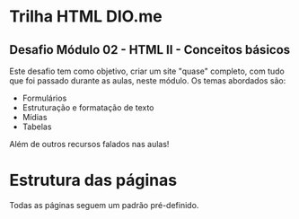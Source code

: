# Trilha HTML DIO.me

## Desafio Módulo 02 - HTML II - Conceitos básicos

Este desafio tem como objetivo, criar um site "quase" completo, com tudo que foi passado durante as aulas, neste módulo. Os temas abordados são:

- Formulários
- Estruturação e formatação de texto
- Mídias
- Tabelas

Além de outros recursos falados nas aulas!

# Estrutura das páginas

Todas as páginas seguem um padrão pré-definido.
